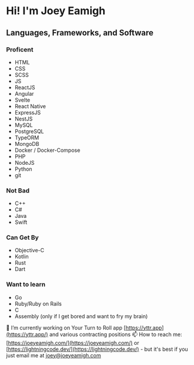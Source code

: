 # Hi! I'm Joey Eamigh

## Languages, Frameworks, and Software

### Proficent

* HTML
* CSS
* SCSS
* JS
* ReactJS
* Angular
* Svelte
* React Native
* ExpressJS
* NestJS
* MySQL
* PostgreSQL
* TypeORM
* MongoDB
* Docker / Docker-Compose
* PHP
* NodeJS
* Python
* git

### Not Bad

* C++
* C#
* Java
* Swift

### Can Get By

* Objective-C
* Kotlin
* Rust
* Dart

### Want to learn

* Go
* Ruby/Ruby on Rails
* C
* Assembly (only if I get bored and want to fry my brain)

🔭 I’m currently working on Your Turn to Roll app [https://yttr.app](https://yttr.app/) and various contracting positions
📫 How to reach me: [https://joeyeamigh.com/](https://joeyeamigh.com/) or [https://lightningcode.dev/](https://lightningcode.dev/) - but it's best if you just email me at [joey@joeyeamigh.com](mailto:joey@joeyeamigh.com)


